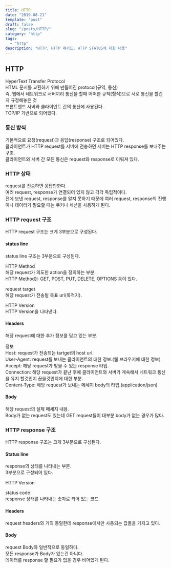 ```yaml
---
title: HTTP
date: "2019-08-21"
template: "post"
draft: false
slug: "/posts/HTTP/"
category: "http"
tags:
  - "http"
description: "HTTP, HTTP 메서드, HTTP STATUS에 대한 내용"
---
```


## HTTP

HyperText Transfer Protocol  
HTML 문서를 교환하기 위해 만들어진 protocol(규약, 통신)  
즉, 웹에서 네트워크로 서버끼리 통신을 할때 어떠한 규칙(형식)으로 서로 통신을 할건지 규정해놓은 것  
프론트엔드 서버와 클라이언트 간의 통신에 사용된다.  
TCP/IP 기반으로 되어있다.

### 통신 방식

기본적으로 요청(request)과 응답(response) 구조로 되어있다.  
클라이언트가 HTTP request를 서버에 전송하면 서버는 HTTP response를 보내주는 구조.  
클라이언트와 서버 간 모든 통신은 request와 response로 이뤄져 있다.

### HTTP 상태

request를 전송하면 응답만한다.  
여러 request, response가 연결되어 있지 않고 각각 독립적이다.  
전에 보낸 request, response를 알지 못하기 때문에 여러 request, response의 진행이나 데이터가 필요할 때는 쿠키나 세션을 사용하게 된다.

### HTTP request 구조

HTTP request 구조는 크게 3부분으로 구성된다.

#### status line

status line 구조는 3부분으로 구성된다.

HTTP Method  
해당 request가 의도한 action을 정의하는 부분.  
HTTP Method는 GET, POST, PUT, DELETE, OPTIONS 등이 있다.

request target  
해당 request가 전송될 목표 uri(목적지).

HTTP Version  
HTTP Version을 나타낸다.

#### Headers

해당 request에 대한 추가 정보를 담고 있는 부분.

정보  
Host: request가 전송되는 tartget의 host url.  
User-Agent: request를 보내는 클라이언트의 대한 정보.(웹 브라우저에 대한 정보)  
Accept: 해당 request가 받을 수 있는 response 타입.  
Connection: 해당 request가 끝난 후에 클라이언트와 서버가 계속해서 네트워크 통신을 유지 할것인지 끊을것인지에 대한 부분.  
Content-Type: 해당 request가 보내는 메세지 body의 타입.(application/json)

#### Body

해당 request의 실제 메세지 내용.  
Body가 없는 request도 있는데 GET request들이 대부분 body가 없는 경우가 많다.

### HTTP response 구조

HTTP response 구조는 크게 3부분으로 구성된다.

#### Status line

response의 상태를 나타내는 부분.  
3부분으로 구성되어 있다.

HTTP Version

status code  
response 상태를 나타내는 숫자로 되어 있는 코드.

#### Headers

request headers와 거의 동일한데 response에서만 사용되는 값들을 가지고 있다.

#### Body

request Body와 일반적으로 동일하다.  
모든 response가 Body가 있는건 아니다.  
데이터를 response 할 필요가 없을 경우 비어있게 된다.
